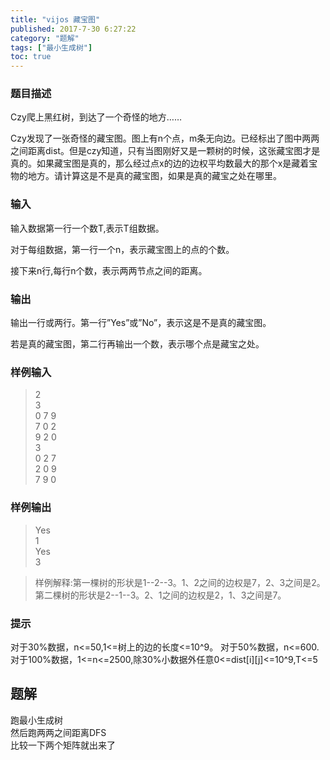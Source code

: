 ```yaml
---
title: "vijos 藏宝图"
published: 2017-7-30 6:27:22
category: "题解"
tags: ["最小生成树"]
toc: true
---
```


### 题目描述
Czy爬上黑红树，到达了一个奇怪的地方……


Czy发现了一张奇怪的藏宝图。图上有n个点，m条无向边。已经标出了图中两两之间距离dist。但是czy知道，只有当图刚好又是一颗树的时候，这张藏宝图才是真的。如果藏宝图是真的，那么经过点x的边的边权平均数最大的那个x是藏着宝物的地方。请计算这是不是真的藏宝图，如果是真的藏宝之处在哪里。
<!--more-->

### 输入
输入数据第一行一个数T,表示T组数据。

对于每组数据，第一行一个n，表示藏宝图上的点的个数。

接下来n行,每行n个数，表示两两节点之间的距离。

### 输出
输出一行或两行。第一行”Yes”或”No”，表示这是不是真的藏宝图。

若是真的藏宝图，第二行再输出一个数，表示哪个点是藏宝之处。

### 样例输入
>2  
3  
0 7 9  
7 0 2  
9 2 0  
3  
0 2 7  
2 0 9  
7 9 0  

### 样例输出
>Yes  
1  
Yes  
3  

>样例解释:第一棵树的形状是1--2--3。1、2之间的边权是7，2、3之间是2。  
>第二棵树的形状是2--1--3。2、1之间的边权是2，1、3之间是7。

### 提示
对于30%数据，n<=50,1<=树上的边的长度<=10^9。
对于50%数据，n<=600.
对于100%数据，1<=n<=2500,除30%小数据外任意0<=dist[i][j]<=10^9,T<=5


## 题解

跑最小生成树  
然后跑两两之间距离DFS  
比较一下两个矩阵就出来了  

```c++

```